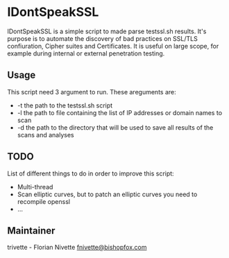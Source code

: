 # IDontSpeakSSL

IDontSpeakSSL is a simple script to made parse testssl.sh results. It's purpose is to automate the discovery of bad practices on SSL/TLS confiuration, Cipher suites and Certificates.
It is useful on large scope, for example during internal or external penetration testing.

## Usage

This script need 3 argument to run. These areguments are:
* -t the path to the testssl.sh script
* -l the path to file containing the list of IP addresses or domain names to scan
* -d the path to the directory that will be used to save all results of the scans and analyses


## TODO

List of different things to do in order to improve this script:
* Multi-thread
* Scan elliptic curves, but to patch an elliptic curves you need to recompile openssl
* ...

## Maintainer

trivette - Florian Nivette <fnivette@bishopfox.com>
